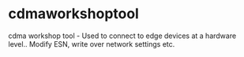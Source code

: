 # cdmaworkshoptool
cdma workshop tool - Used to connect to edge devices at a hardware level.. Modify ESN, write over network settings etc.

